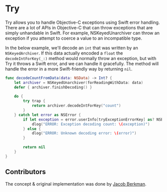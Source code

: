 # Try

Try allows you to handle Objective-C exceptions using Swift error handling. There are a lot of APIs in Objective-C that can throw exceptions that are simply unhandable in Swift. For example, NSKeyedUnarchiver can throw an exception if you attempt to coerce a value to an incompatible type. 

In the below example, we'll decode an `int` that was written by an `NSKeyedArchiver`. If this data actually encoded a `float` the `decodeIntForKey(_:)` method would normally throw an exception, but with Try it throws a Swift error, and we can handle it gracefully. The method will handle the error in a more Swift-friendly way by returning `nil`.

```swift
func decodeCountFromData(data: NSData) -> Int? {
	let archiver = NSKeyedUnarchiver(forReadingWithData: data)
	defer { archiver.finishDecoding() }
	
	do {
	    try trap {
	    	return archiver.decodeIntForKey("count")
	    }
	} catch let error as NSError {
	    if let exception = error.userInfo[tryExceptionErrorKey] as? NSException {
	        dlog("ERROR: Exception decoding count: \(exception)")
	    } else {
	        dlog("ERROR: Unknown decoding error: \(error)")
	    }
	
		return nil
	}
}
```

## Contributors

The concept & original implementation was done by [Jacob Berkman](https://github.com/jberkman).
